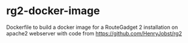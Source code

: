 # rg2-docker-image

Dockerfile to build a docker image for a RouteGadget 2 installation on apache2 webserver with code from https://github.com/HenryJobst/rg2

